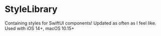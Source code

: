 # StyleLibrary

Containing styles for SwiftUI components! Updated as often as I feel like. Used with iOS 14+, macOS 10.15+
